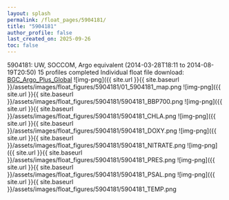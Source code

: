 ```yaml
---
layout: splash
permalink: /float_pages/5904181/
title: "5904181"
author_profile: false
last_created_on: 2025-09-26
toc: false
---
```

 
5904181: UW, SOCCOM, Argo equivalent (2014-03-28T18:11 to 2014-08-19T20:50)
15 profiles completed
Individual float file download: [BGC_Argo_Plus_Global](https://ftp.soest.hawaii.edu/bgc_argo_plus/Individual_Floats/outliers_removed/5904181_Sprof_processed.nc)
![img-png]({{ site.url }}{{ site.baseurl }}/assets/images/float_figures/5904181/01_5904181_map.png
![img-png]({{ site.url }}{{ site.baseurl }}/assets/images/float_figures/5904181/5904181_BBP700.png
![img-png]({{ site.url }}{{ site.baseurl }}/assets/images/float_figures/5904181/5904181_CHLA.png
![img-png]({{ site.url }}{{ site.baseurl }}/assets/images/float_figures/5904181/5904181_DOXY.png
![img-png]({{ site.url }}{{ site.baseurl }}/assets/images/float_figures/5904181/5904181_NITRATE.png
![img-png]({{ site.url }}{{ site.baseurl }}/assets/images/float_figures/5904181/5904181_PRES.png
![img-png]({{ site.url }}{{ site.baseurl }}/assets/images/float_figures/5904181/5904181_PSAL.png
![img-png]({{ site.url }}{{ site.baseurl }}/assets/images/float_figures/5904181/5904181_TEMP.png
